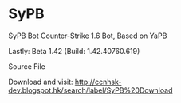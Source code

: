 # SyPB 

SyPB Bot 
Counter-Strike 1.6 Bot, Based on YaPB

Lastly: Beta 1.42 (Build: 1.42.40760.619)

Source File

Download and visit:
http://ccnhsk-dev.blogspot.hk/search/label/SyPB%20Download